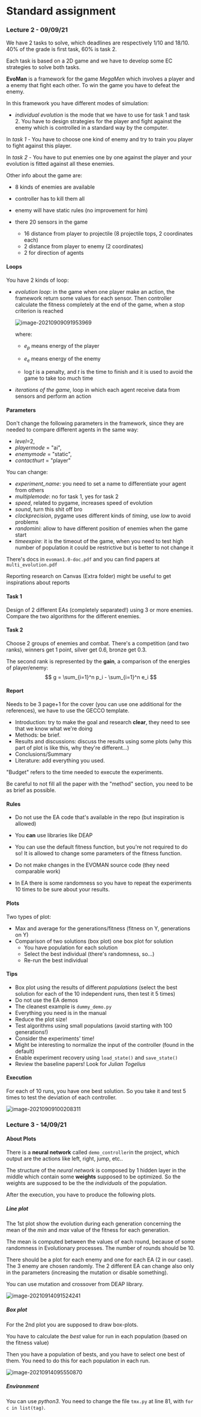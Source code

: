 # Standard assignment 

### Lecture 2  - 09/09/21

We have 2 tasks to solve, which deadlines are respectively 1/10 and 18/10. 40% of the grade is first task, 60% is task 2.

Each task is based on a 2D game and we have to develop some EC strategies to solve both tasks.

**EvoMan** is a framework for the game *MegaMen* which involves a player and a enemy that fight each other. To win the game you have to defeat the enemy.

In this framework you have different modes of simulation:

- *individual evolution* is the mode that we have to use for task 1 and task 2. You have to design strategies for the player and fight against the enemy which is controlled in a standard way by the computer.

In *task 1* - You have to choose one kind of enemy and try to train you player to fight against this player.

In *task 2* - You have to put enemies one by one against the player and your evolution is fitted against all these enemies.

Other info about the game are:

- 8 kinds of enemies are available

- controller has to kill them all
- enemy will have static rules (no improvement for him)
- there 20 sensors in the game
  - 16 distance from player to projectile (8 projectile tops, 2 coordinates each)
  - 2 distance from player to enemy (2 coordinates)
  - 2 for direction of agents

#### Loops

You have 2 kinds of loop:

- *evolution loop*: in the game when one player make an action, the framework return some values for each sensor. Then controller calculate the fitness completely at the end of the game, when a stop criterion is reached

  ![image-20210909091953969](res/fitness.png)

  where: 

  - $e_p$ means energy of the player
  - $e_e$ means energy of the enemy

  - $\log t$ is a penalty, and  $t$ is the time to finish and it is used to avoid the game to take too much time

- *iterations of the game*, loop in which each agent receive data from sensors and perform an action

#### Parameters

Don't change the following parameters in the framework, since they are needed to compare different agents in the same way:

- *level*=2,                
- *playermode* = "ai",        
- *enemymode* = "static",    
- *contacthurt* = "player"     

You can change:

- *experiment_name*: you need to set a name to differentiate your agent from others 
- *multiplemode*: no for task 1, yes for task 2
- *speed*, related to pygame, increases speed of evolution
- *sound*, turn this shit off bro
- *clockprecision*, pygame uses different kinds of *timing*, use *low* to avoid problems
- *randomini*: allow to have different position of enemies when the game start
- *timeexpire*: it is the timeout of the game, when you need to test high number of population it could be restrictive but is better to not change it

There's docs in `evoman1.0-doc.pdf` and you can find papers at `multi_evolution.pdf`

Reporting research on Canvas (Extra folder) might be useful to get inspirations about reports

#### Task 1

Design of 2 different EAs (completely separated!) using 3 or more enemies. Compare the two algorithms for the different enemies. 

#### Task 2

Choose 2 groups of enemies and combat. There's a competition (and two ranks), winners get 1 point, silver get 0.6, bronze get 0.3.

The second rank is represented by the **gain**, a comparison of the energies of player/enemy:
$$
g = \sum_{i=1}^n p_i - \sum_{i=1}^n e_i
$$

#### Report

Needs to be 3 page+1 for the cover (you can use one additional for the references), we have to use the GECCO template. 

- Introduction: try to make the goal and research **clear**, they need to see that we know what we're doing
- Methods: be brief.
- Results and discussions: discuss the results using some plots (why this part of plot is like this, why they're different...)
- Conclusions/Summary
- Literature: add everything you used.

"Budget" refers to the time needed to execute the experiments.

Be careful to not fill all the paper with the "method" section, you need to be as brief as possible.

#### Rules

- Do not use the EA code that's available in the repo (but inspiration is allowed)
- You **can** use libraries like DEAP 
- You can use the default fitness function, but you're not required to do so! It is allowed to change some parameters of the fitness function. 
- Do not make changes in the EVOMAN source code (they need comparable work)

- In EA there is some randomness so you have to repeat the experiments 10 times  to be sure about your results.

#### Plots

Two types of plot: 

- Max and average for the generations/fitness (fitness on Y, generations on Y)
- Comparison of two solutions (box plot) one box plot for solution
  - You have population for each solution
  - Select the best individual (there's randomness, so...)
  - Re-run the best individual

#### Tips

- Box plot using the results of different *populations* (select the best solution for each of the 10 independent runs, then test it 5 times)
- Do not use the EA demos
- The cleanest example is `dummy_demo.py`
- Everything you need is in the manual
- Reduce the plot size!
- Test algorithms using small populations (avoid starting with 100 generations!)
- Consider the experiments' time!
- Might be interesting to normalize the input of the controller (found in the default)
- Enable experiment recovery using `load_state()` and `save_state()`
- Review the baseline papers! Look for *Julian Togelius*

#### Execution

For each of 10 runs, you have one best solution. So you take it and test 5 times to test the deviation of each controller.

![image-20210909100208311](res/10-runs.png)

### Lecture 3 - 14/09/21

#### About Plots

There is a **neural network** called `demo_controller`in the project, which output are the actions like left, right, jump, etc..

The structure of the *neural network* is composed by 1 hidden layer in the middle which contain some **weights** supposed to be optimized. So the weights are supposed to be the the *individuals* of the population.

After the execution, you have to produce the following plots.

##### Line plot

The 1st plot show the evolution during each generation concerning the mean of the *min* and *max* value of the fitness for each generation. 

The mean is computed between the values of each round, because of some randomness in Evolutionary processes. The number of rounds should be 10.

There should be a plot for each enemy and one for each EA (2 in our case). The 3 enemy are chosen randomly. The 2 different EA can change also only in the parameters (increasing the mutation or disable something).

You can use mutation and crossover from DEAP library.

![image-20210914091524241](res\plot1.png)

##### Box plot

For the 2nd plot you are supposed to draw box-plots.

You have to calculate the *best* value for run in each population (based on the fitness value)

Then you have a population of bests, and you have to select one best of them. You need to do this for each population in each run.

 ![image-20210914095550870](res\plot2.png)

##### Environment

You can use *python3*. You need to change the file `tmx.py` at line 81, with `for c in list(tag)`.
